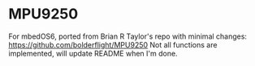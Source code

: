 # MPU9250
For mbedOS6, ported from Brian R Taylor's repo with minimal changes:
https://github.com/bolderflight/MPU9250
Not all functions are implemented, will update README when I'm done.
